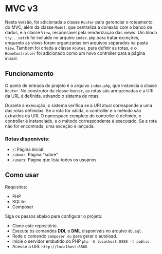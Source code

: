 # MVC v3

Nesta versão, foi adicionada a classe `Router` para gerenciar o roteamento do
MVC, além da classe `Model`, que centraliza a conexão com o banco de dados, e a
classe `View`, responsável pela renderização das views. Um bloco `try...catch`
foi incluído no arquivo `index.php` para tratar exceções, enquanto as views
foram organizadas em arquivos separados na pasta `View`. Também foi criada a
classe `Routes`, para definir as rotas, e o `HomeController` foi adicionado como
um novo controller para a página inicial.

## Funcionamento

O ponto de entrada do projeto é o arquivo `index.php`, que instancia a classe
`Router`. No construtor da classe `Router`, as rotas são armazenadas e a URI da
URL é definida, ativando o sistema de rotas.

Durante a execução, o sistema verifica se a URI atual corresponde a uma das 
rotas definidas. Se a rota for válida, o controller e o método são extraídos da
URI. O namespace completo do controller é definido, o controller é instanciado,
e o método correspondente é executado. Se a rota não for encontrada, uma exceção
é lançada.

### Rotas disponíveis:
- `/`:          Página inicial
- `/about`:     Página "sobre"
- `/users`:     Página que lista todos os usuários

## Como usar

Requisitos:
- PHP
- SQLite
- Composer

Siga os passos abaixo para configurar o projeto:
- Clone este repositório.
- Execute os comandos **DDL** e **DML** disponíveis no arquivo `db.sql`.
- Rode o comando `composer du` para gerar o autoload.
- Inicie o servidor embutido do PHP `php -S localhost:8888 -t public`.
- Acesse a URL `http://localhost:8888`.
